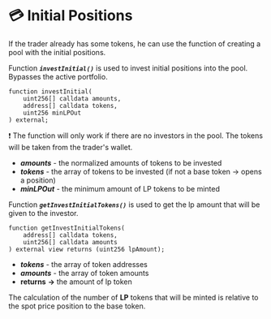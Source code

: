 # 💳 Initial Positions

If the trader already has some tokens, he can use the function of creating a pool with the initial positions.

Function ***`investInitial()`*** is used to invest initial positions into the pool. Bypasses the active portfolio.

```solidity
function investInitial(
    uint256[] calldata amounts,
    address[] calldata tokens,
    uint256 minLPOut
) external;
```

❗ The function will only work if there are no investors in the pool. The tokens will be taken from the trader's wallet.

- ***amounts*** - the normalized amounts of tokens to be invested
- ***tokens*** - the array of tokens to be invested (if not a base token -> opens a position)
- ***minLPOut*** - the minimum amount of LP tokens to be minted

Function ***`getInvestInitialTokens()`*** is used to get the lp amount that will be given to the investor.

```solidity
function getInvestInitialTokens(
    address[] calldata tokens,
    uint256[] calldata amounts
) external view returns (uint256 lpAmount);
```

- ***tokens*** - the array of token addresses
- ***amounts*** - the array of token amounts
- **returns** **->** the amount of lp token

The calculation of the number of **LP** tokens that will be minted is relative to the spot price position to the base token.

